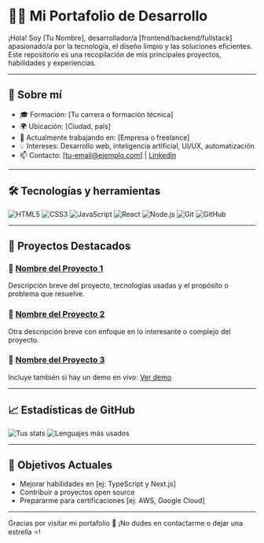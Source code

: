 # 🧑‍💻 Mi Portafolio de Desarrollo

¡Hola! Soy [Tu Nombre], desarrollador/a [frontend/backend/fullstack] apasionado/a por la tecnología, el diseño limpio y las soluciones eficientes. Este repositorio es una recopilación de mis principales proyectos, habilidades y experiencias.

---

## 🚀 Sobre mí

- 🎓 Formación: [Tu carrera o formación técnica]
- 🌍 Ubicación: [Ciudad, país]
- 💼 Actualmente trabajando en: [Empresa o freelance]
- 💡 Intereses: Desarrollo web, inteligencia artificial, UI/UX, automatización
- 📫 Contacto: [tu-email@ejemplo.com] | [LinkedIn](https://linkedin.com/in/tuusuario)

---

## 🛠️ Tecnologías y herramientas

![HTML5](https://img.shields.io/badge/-HTML5-E34F26?style=flat&logo=html5&logoColor=white)
![CSS3](https://img.shields.io/badge/-CSS3-1572B6?style=flat&logo=css3&logoColor=white)
![JavaScript](https://img.shields.io/badge/-JavaScript-F7DF1E?style=flat&logo=javascript&logoColor=black)
![React](https://img.shields.io/badge/-React-61DAFB?style=flat&logo=react&logoColor=black)
![Node.js](https://img.shields.io/badge/-Node.js-339933?style=flat&logo=node.js&logoColor=white)
![Git](https://img.shields.io/badge/-Git-F05032?style=flat&logo=git&logoColor=white)
![GitHub](https://img.shields.io/badge/-GitHub-181717?style=flat&logo=github&logoColor=white)

---

## 📂 Proyectos Destacados

### 🔗 [Nombre del Proyecto 1](https://github.com/tuusuario/proyecto1)
Descripción breve del proyecto, tecnologías usadas y el propósito o problema que resuelve.

### 🔗 [Nombre del Proyecto 2](https://github.com/tuusuario/proyecto2)
Otra descripción breve con enfoque en lo interesante o complejo del proyecto.

### 🔗 [Nombre del Proyecto 3](https://github.com/tuusuario/proyecto3)
Incluye también si hay un demo en vivo: [Ver demo](https://demo.com)

---

## 📈 Estadísticas de GitHub

![Tus stats](https://github-readme-stats.vercel.app/api?username=tuusuario&show_icons=true&theme=radical)
![Lenguajes más usados](https://github-readme-stats.vercel.app/api/top-langs/?username=tuusuario&layout=compact&theme=radical)

---

## 🎯 Objetivos Actuales

- Mejorar habilidades en [ej: TypeScript y Next.js]
- Contribuir a proyectos open source
- Prepararme para certificaciones [ej: AWS, Google Cloud]

---

Gracias por visitar mi portafolio 👋 ¡No dudes en contactarme o dejar una estrella ⭐!



